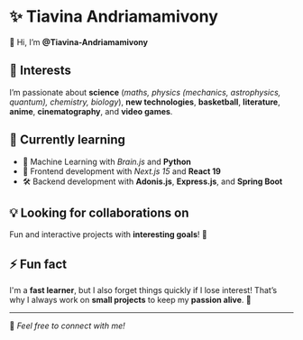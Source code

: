 # ✨ Tiavina Andriamamivony  

👋 Hi, I’m **@Tiavina-Andriamamivony**  

## 👀 Interests  
I’m passionate about **science** (*maths, physics (mechanics, astrophysics, quantum), chemistry, biology*), **new technologies**, **basketball**, **literature**, **anime**, **cinematography**, and **video games**.  

## 🌱 Currently learning  
- 🤖 Machine Learning with *Brain.js* and **Python**  
- 🎨 Frontend development with *Next.js 15* and **React 19**  
- 🛠️ Backend development with **Adonis.js**, **Express.js**, and **Spring Boot**  

## 💡 Looking for collaborations on  
Fun and interactive projects with **interesting goals**! 🚀  

## ⚡ Fun fact  
I'm a **fast learner**, but I also forget things quickly if I lose interest! That’s why I always work on **small projects** to keep my **passion alive**. 🎯  

---

🚀 *Feel free to connect with me!*  
